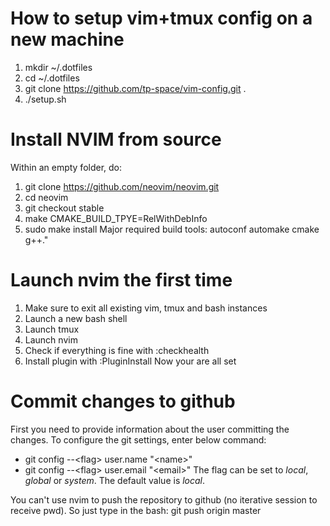 # How to setup vim+tmux config on a new machine
1. mkdir ~/.dotfiles
1. cd ~/.dotfiles
1. git clone https://github.com/tp-space/vim-config.git .
1. ./setup.sh

# Install NVIM from source
Within an empty folder, do:
1. git clone https://github.com/neovim/neovim.git
1. cd neovim
1. git checkout stable
1. make CMAKE\_BUILD\_TPYE=RelWithDebInfo
1. sudo make install
Major required build tools: autoconf automake cmake g++."

# Launch nvim the first time
1. Make sure to exit all existing vim, tmux and bash instances
1. Launch a new bash shell
1. Launch tmux
1. Launch nvim
1. Check if everything is fine with :checkhealth
1. Install plugin with :PluginInstall
Now your are all set

# Commit changes to github
First you need to provide information about the user committing the changes.
To configure the git settings, enter below command:
- git config --\<flag\> user.name "\<name\>"
- git config --\<flag\> user.email "\<email\>"
The flag can be set to _local_, _global_ or _system_. The default value is _local_.

You can't use nvim to push the repository to github (no iterative session to receive pwd).
So just type in the bash: git push origin master

